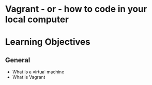 # Vagrant - or - how to code in your local computer
# Learning Objectives
## General
* What is a virtual machine
* What is Vagrant
